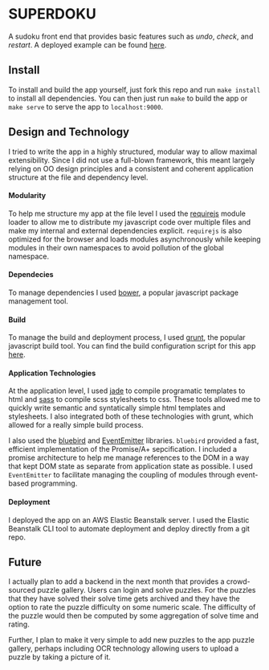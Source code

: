 # SUPERDOKU

A sudoku front end that provides basic features such as *undo*, *check*, and *restart*. A deployed example can be found [here](http://superdoku-master-env-4mm59c2hge.elasticbeanstalk.com/).

## Install

To install and build the app yourself, just fork this repo and run `make install` to install all dependencies. You can then just run `make` to build the app or `make serve` to serve the app to `localhost:9000`.

## Design and Technology

I tried to write the app in a highly structured, modular way to allow maximal extensibility. Since I did not use a full-blown framework, this meant largely relying on OO design principles and a consistent and coherent application structure at the file and dependency level. 

#### Modularity

To help me structure my app at the file level I used the [requirejs](https://github.com/jrburke/almond) module loader to allow me to distribute my javascript code over multiple files and make my internal and external dependencies explicit. `requirejs` is also optimized for the browser and loads modules asynchronously while keeping modules in their own namespaces to avoid pollution of the global namespace.

#### Dependecies

To manage dependencies I used [bower](http://bower.io/), a popular javascript package management tool.

#### Build

To manage the build and deployment process, I used [grunt](http://gruntjs.com/), the popular javascript build tool. You can find the build configuration script for this app [here](https://github.com/sclaxton/superdoku/blob/master/Gruntfile.js).

#### Application Technologies

At the application level, I used [jade](http://jade-lang.com/) to compile programatic templates to html and [sass](http://sass-lang.com/) to compile scss stylesheets to css. These tools allowed me to quickly write semantic and syntatically simple html templates and stylesheets. I also integrated both of these technologies with grunt, which allowed for a really simple build process.

I also used the [bluebird](https://github.com/petkaantonov/bluebird) and [EventEmitter](https://github.com/Wolfy87/EventEmitter) libraries. `bluebird` provided a fast, efficient implementation of the Promise/A+ sepcification. I included a promise architecture to help me manage references to the DOM in a way that kept DOM state as separate from application state as possible. I used `EventEmitter` to facilitate managing the coupling of modules through event-based programming. 

#### Deployment

I deployed the app on an AWS Elastic Beanstalk server. I used the Elastic Beanstalk CLI tool to automate deployment and deploy directly from a git repo.

## Future

I actually plan to add a backend in the next month that provides a crowd-sourced puzzle gallery. Users can login and solve puzzles. For the puzzles that they have solved their solve time gets archived and they have the option to rate the puzzle difficulty on some numeric scale. The difficulty of the puzzle would then be computed by some aggregation of solve time and rating. 

Further, I plan to make it very simple to add new puzzles to the app puzzle gallery, perhaps including OCR technology allowing users to upload a puzzle by taking a picture of it.
